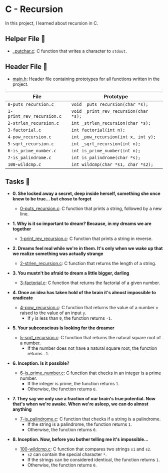 # C - Recursion

In this project, I learned about recursion in C.

## Helper File :raised_hands:

* [_putchar.c](./_putchar.c): C function that writes a character to `stdout`.

## Header File :file_folder:

* [main.h](./main.h): Header file containing prototypes for all
functions written in the project.

| File                      | Prototype                             |
| ------------------------- | ------------------------------------- |
| `0-puts_recursion.c`      | `void _puts_recursion(char *s);`      |
| `1-print_rev_recursion.c` | `void _print_rev_recursion(char *s);` |
| `2-strlen_recursion.c`    | `int _strlen_recursion(char *s);`     |
| `3-factorial.c`           | `int factorial(int n);`               |
| `4-pow_recursion.c`       | `int _pow_recursion(int x, int y);`   |
| `5-sqrt_recursion.c`      | `int _sqrt_recursion(int n);`         |
| `6-is_prime_number.c`     | `int is_prime_number(int n);`         |
| `7-is_palindrome.c`       | `int is_palindrome(char *s);`         |
| `100-wildcmp.c`           | `int wildcmp(char *s1, char *s2);`    |

## Tasks :page_with_curl:

* **0. She locked away a secret, deep inside herself, something she once knew to be true... but chose to forget**
  * [0-puts_recursion.c](./0-puts_recursion.c): C function that prints a string,
  followed by a new line.

* **1. Why is it so important to dream? Because, in my dreams we are together**
  * [1-print_rev_recursion.c](./1-print_rev_recursion.c): C function that prints
  a string in reverse.

* **2. Dreams feel real while we're in them. It's only when we wake up that we realize something was actually strange**
  * [2-strlen_recursion.c](./2-strlen_recursion.c): C function that returns the
  length of a string.

* **3. You mustn't be afraid to dream a little bigger, darling**
  * [3-factorial.c](./3-factorial.c): C function that returns the factorial of
  a given number.

* **4. Once an idea has taken hold of the brain it's almost impossible to eradicate**
  * [4-pow_recursion.c](./4-pow_recursion.c): C function that returns the value of
  a number `x` raised to the value of an input `y`.
    * If `y` is less than `0`, the function returns `-1`.

* **5. Your subconscious is looking for the dreamer**
  * [5-sqrt_recursion.c](./5-sqrt_recursion.c): C function that returns the natural square
  root of a number.
    * If the number does not have a natural square root, the function returns `-1`.

* **6. Inception. Is it possible?**
  * [6-is_prime_number.c](./6-is_prime_number.c): C function that checks in an
  integer is a prime number.
    * If the integer is prime, the function returns `1`.
    * Otherwise, the function returns `0`.

* **7. They say we only use a fraction of our brain's true potential. Now that's when we're awake. When we're asleep, we can do almost anything**
  * [7-is_palindrome.c](./7-is_palindrome.c): C function that checks if a string is
  a palindrome.
    * If the string is a palindrome, the function returns `1`.
    * Otherwise, the function returns `0`.

* **8. Inception. Now, before you bother telling me it's impossible...**
  * [100-wildcmp.c](./100-wildcmp.c): C function that compares two strings
  `s1` and `s2`.
    * `s2` can contain the special character `*`.
    * If the strings can be considered identical, the function returns `1`.
    * Otherwise, the function returns `0`.
